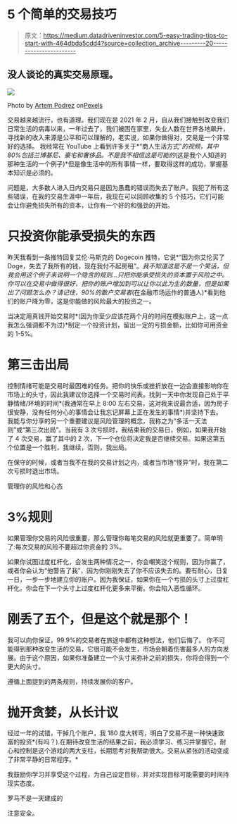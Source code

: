 # 5 个简单的交易技巧

> 原文：<https://medium.datadriveninvestor.com/5-easy-trading-tips-to-start-with-464dbda5cdd4?source=collection_archive---------20----------------------->

## 没人谈论的真实交易原理。

![](img/a288e1934885b75ce96b2564b891b70a.png)

Photo by [Artem Podrez](https://www.pexels.com/pt-br/@artempodrez?utm_content=attributionCopyText&utm_medium=referral&utm_source=pexels) on[Pexels](https://www.pexels.com/pt-br/foto/acesso-abertura-passagem-acessar-5716055/?utm_content=attributionCopyText&utm_medium=referral&utm_source=pexels)

交易越来越流行，也有道理。我们现在是 2021 年 2 月，自从我们接触到改变我们日常生活的病毒以来，一年过去了，我们被困在家里，失业人数在世界各地飙升，寻找新的收入来源是公平和可以理解的，老实说，如果你做得对，交易是一个非常好的选择。
我经常在 YouTube 上看到许多关于*“商人生活方式”*的视频，其中 80%包括兰博基尼、豪宅和奢侈品。不是我不相信这是可能的*(这是我个人知道的那种生活的一个例子)*但是像生活中的所有事情一样，要取得这样的成功，掌握基本知识是必须的。

问题是，大多数人进入日内交易只是因为愚蠢的错误而失去了账户。我犯了所有这些错误，在我的交易生涯中一年后，我现在可以回顾收集的 5 个技巧，它们可能会让你避免损失所有的资本，让你有一个好的和强劲的开始。

# 只投资你能承受损失的东西

昨天我看到一条推特回复艾伦·马斯克的 Dogecoin 推特，它说*“因为你艾伦买了 Doge，失去了我所有的钱，现在我付不起房租”。*我不知道这是不是一个笑话，但我会用这个例子来说明一个隐含的规则…只把你能承受损失的资本置于风险之中。你可以在交易中做得很好，把你的账户增加到可以让你以此为生的数量，但是如果出了问题怎么办？请记住，90%的散户交易者*(在金融市场运作的普通人)*看到他们的账户降为零，这是你能做的风险最大的投资之一。

当决定用真钱开始交易时*(因为你至少应该花两个月的时间在模拟账户上，这一点我怎么强调都不为过)*制定一个投资计划，留出一定的亏损金额，比如你可用资金的 1-5%。

# 第三击出局

控制情绪可能是交易时最困难的任务。把你的快乐或挫折放在一边会直接影响你在市场上的头寸，因此我建议你选择一个交易时间表。找到一天中你发现自己处于平静情绪/环境的时间*(我通常在早上 8:00 左右交易，这对我来说最合适，因为房子很安静，没有任何分心的事情会让我忘记屏幕上正在发生的事情*)并坚持下去。
我能与你分享的另一个重要建议是风险管理的概念，我称之为“多活一天法则”或“第三次出局”。当我有 3 次亏损时，我结束我的交易日，例如，如果我开始了 4 次交易，赢了其中的 2 次，下一个仓位将决定我是否继续交易。如果这第五个位置是一个胜利，我继续，否则，我出局。

在保守的时候，或者当我不在我的交易计划之内，或者当市场“怪异”时，我在第二次亏损时退出市场。

管理你的风险和心态

# 3%规则

如果管理你交易的风险很重要，那么管理你每笔交易的风险就更重要了。简单明了:每次交易的风险不要超过你资金的 3%。

如果你试图过度杠杆化，会发生两种情况之一，你会嘲笑这个规则，因为你赢了，或者你会认为“他警告了我”，因为你刚刚失去了你不应该失去的。要有耐心，日复一日，一步一步地建立你的账户。因为我保证，如果你在一个亏损的头寸上过度杠杆化，你会在下一个头寸上过度杠杆化更多来平衡。你会陷入恶性循环。

# 刚丢了五个，但是这个就是那个！

我可以向你保证，99.9%的交易者在旅途中都有这种想法，他们后悔了。
你不可能得到那种改变生活的交易，它很可能不会发生，市场会朝着伤害最多人的方向发展。由于这个原因，如果你准备建立一个头寸来弥补之前的损失，你将会得到一个更大的头寸。

遵循上面提到的两条规则，持续发展你的客户。

# 抛开贪婪，从长计议

经过一年的试错，干掉几个账户，我 180 度大转弯，明白了交易不是一种快速致富的投资*(有吗？).在期待改变生活的结果之前，我必须学习、练习并掌握它。耐心和控制是这个游戏的两大支柱，长期思考对我帮助很大。交易从紧张的活动变成了非常平静的日常程序。*

我鼓励你学习并享受这个过程，为自己设定目标，并对实现目标可能需要的时间持现实态度。

罗马不是一天建成的

注意安全。